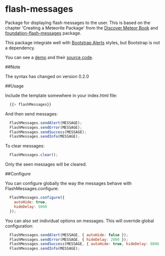 flash-messages
==============

Package for displaying flash messages to the user. This is based on the chapter 'Creating a Meteorite Package' from the [Discover Meteor Book](http://www.discovermeteor.com/) and [foundation-flash-messages](https://github.com/datariot/foundation-flash-messages) package.

This package integrate well with [Bootstrap Alerts](http://twitter.github.io/bootstrap/components.html#alerts) styles, but Bootstrap is not a dependency.

You can see a [demo](http://flash-messages-demo.meteor.com/) and their [source code](https://github.com/camilosw/flash-messages-demo).

##Note

The syntax has changed on version 0.2.0

##Usage

Include the template somewhere in your index.html file:
```javascript
  {{> flashMessages}}
```
And then send messages:
```javascript
  FlashMessages.sendAlert(MESSAGE);
  FlashMessages.sendError(MESSAGE);
  FlashMessages.sendSuccess(MESSAGE);
  FlashMessages.sendInfo(MESSAGE);
```
To clear messages:
```javascript
  FlashMessages.clear();
```

Only the seen messages will be cleared.

##Configure

You can configure globally the way the messages behave with FlashMessages.configure:
```javascript
  FlashMessages.configure({
    autoHide: true,
    hideDelay: 5000
  });
```
You can also set individual options on messages. This will override global configuration:
```javascript
  FlashMessages.sendAlert(MESSAGE, { autoHide: false });
  FlashMessages.sendError(MESSAGE, { hideDelay: 2000 });
  FlashMessages.sendSuccess(MESSAGE, { autoHide: true, hideDelay: 8000 });
  FlashMessages.sendInfo(MESSAGE);
```
